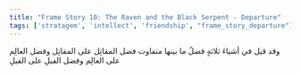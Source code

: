 ```yaml
---
title: "Frame Story 10: The Raven and the Black Serpent - Departure"
tags: ['stratagem', 'intellect', 'friendship', "frame_story_departure"]
---
```


 وقد قيل في أشياءَ ثلاثةٍ فضلُ ما بينها متفاوت فضل المقاتِل على المقاتِل وفضل العالِم على العالِم وفضل الفيلِ على الفيلِ
